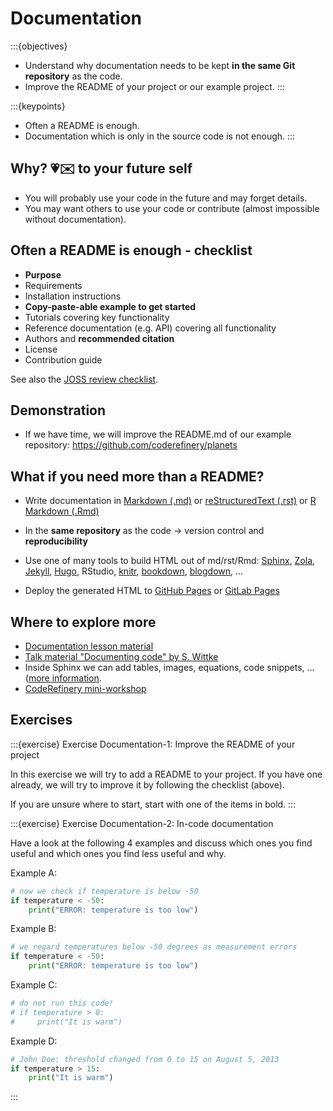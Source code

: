 # Documentation

:::{objectives}
- Understand why documentation needs to be kept
  **in the same Git repository** as the code.
- Improve the README of your project or our example project.
:::

:::{keypoints}
- Often a README is enough.
- Documentation which is only in the source code is not enough.
:::


## Why? &#128151;&#9993;&#65039; to your future self

- You will probably use your code in the future and may forget details.
- You may want others to use your code or contribute
  (almost impossible without documentation).


## Often a README is enough - checklist

- **Purpose**
- Requirements
- Installation instructions
- **Copy-paste-able example to get started**
- Tutorials covering key functionality
- Reference documentation (e.g. API) covering all functionality
- Authors and **recommended citation**
- License
- Contribution guide

See also the
[JOSS review checklist](https://joss.readthedocs.io/en/latest/review_checklist.html).


## Demonstration

- If we have time, we will improve the README.md of our example repository:
  <https://github.com/coderefinery/planets>


## What if you need more than a README?

- Write documentation in
  [Markdown (.md)](https://en.wikipedia.org/wiki/Markdown)
  or
  [reStructuredText (.rst)](https://en.wikipedia.org/wiki/ReStructuredText)
  or
  [R Markdown (.Rmd)](https://rmarkdown.rstudio.com/)

- In the **same repository** as the code -> version control and **reproducibility**

- Use one of many tools to build HTML out of md/rst/Rmd:
  [Sphinx](https://sphinx-doc.org),
  [Zola](https://www.getzola.org/), [Jekyll](https://jekyllrb.com/),
  [Hugo](https://gohugo.io/), RStudio, [knitr](https://yihui.org/knitr/),
  [bookdown](https://bookdown.org/),
  [blogdown](https://bookdown.org/yihui/blogdown/), ...

- Deploy the generated HTML to [GitHub Pages](https://pages.github.com/) or
  [GitLab Pages](https://docs.gitlab.com/ee/user/project/pages/)


## Where to explore more

- [Documentation lesson material](https://coderefinery.github.io/documentation/)
- [Talk material "Documenting code" by S. Wittke](https://github.com/samumantha/documentation_example)
- Inside Sphinx we can add tables, images, equations, code snippets, ... ([more information](https://coderefinery.github.io/documentation/sphinx/#exercise-adding-more-sphinx-content).
- [CodeRefinery mini-workshop](https://coderefinery.github.io/mini-workshop/)


## Exercises

:::{exercise} Exercise Documentation-1: Improve the README of your project

In this exercise we will try to add a README to your project. If you have one
already, we will try to improve it by following the checklist (above).

If you are unsure where to start, start with one of the items in bold.
:::

:::{exercise} Exercise Documentation-2: In-code documentation

Have a look at the following 4 examples and discuss which ones you find useful
and which ones you find less useful and why.

Example A:
```python
# now we check if temperature is below -50
if temperature < -50:
    print("ERROR: temperature is too low")
```

Example B:
```python
# we regard temperatures below -50 degrees as measurement errors
if temperature < -50:
    print("ERROR: temperature is too low")
```

Example C:
```python
# do not run this code!
# if temperature > 0:
#     print("It is warm")
```

Example D:
```python
# John Doe: threshold changed from 0 to 15 on August 5, 2013
if temperature > 15:
    print("It is warm")
```
:::
